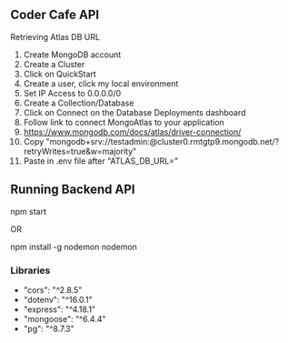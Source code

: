 ## Coder Cafe API

Retrieving Atlas DB URL
1. Create MongoDB account
2. Create a Cluster
3. Click on QuickStart
4. Create a user, click my local environment
5. Set IP Access to 0.0.0.0/0
6. Create a Collection/Database
7. Click on Connect on the Database Deployments dashboard
8. Follow link to connect MongoAtlas to your application
9. https://www.mongodb.com/docs/atlas/driver-connection/
10. Copy "mongodb+srv://testadmin:<password>@cluster0.rmtgtp9.mongodb.net/<CollectionName>?retryWrites=true&w=majority"
11. Paste in .env file after "ATLAS_DB_URL="

## Running Backend API
npm start

OR 

npm install -g nodemon
nodemon

### Libraries
- "cors": "^2.8.5"
- "dotenv": "^16.0.1"
- "express": "^4.18.1"
- "mongoose": "^6.4.4"
- "pg": "^8.7.3"